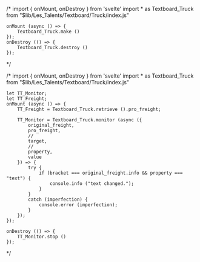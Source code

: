 

/*
	import { onMount, onDestroy } from 'svelte'
	import * as Textboard_Truck from "$lib/Les_Talents/Textboard/Truck/index.js"

	onMount (async () => {	
		Textboard_Truck.make ()
	});
	onDestroy (() => {
		Textboard_Truck.destroy ()
	});
*/

/*
	import { onMount, onDestroy } from 'svelte'
	import * as Textboard_Truck from "$lib/Les_Talents/Textboard/Truck/index.js"
	
	let TT_Monitor;
	let TT_Freight;
	onMount (async () => {
		TT_Freight = Textboard_Truck.retrieve ().pro_freight; 
		
		TT_Monitor = Textboard_Truck.monitor (async ({
			original_freight,
			pro_freight, 
			//
			target,
			//
			property, 
			value
		}) => {
			try {
				if (bracket === original_freight.info && property === "text") {
					console.info ("text changed.");
				}
			}
			catch (imperfection) {
				console.error (imperfection);
			}
		});
	});

	onDestroy (() => {
		TT_Monitor.stop ()
	}); 
*/